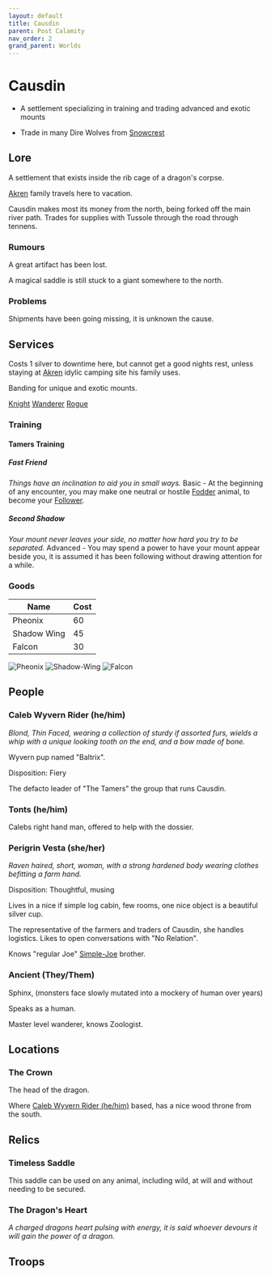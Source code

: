 ```yaml
---
layout: default
title: Causdin
parent: Post Calamity
nav_order: 2
grand_parent: Worlds
---
```

# Causdin

* A settlement specializing in training and trading advanced and exotic mounts

* Trade in many Dire Wolves from [Snowcrest](Snowcrest)

## Lore
A settlement that exists inside the rib cage of a dragon's corpse.

[Akren](Akren) family travels here to vacation.

Causdin makes most its money from the north, being forked off the main river path. Trades for supplies with Tussole through the road through tennens. 

### Rumours
A great artifact has been lost.

A magical saddle is still stuck to a giant somewhere to the north.

### Problems
Shipments have been going missing, it is unknown the cause.


## Services

Costs 1 silver to downtime here, but cannot get a good nights rest, unless staying at [Akren](Akren) idylic camping site his family uses.

Banding for unique and exotic mounts.

[Knight](../../Knight)
[Wanderer](../../Wanderer)
[Rogue](../../Rogue)
### Training

#### Tamers Training
##### Fast Friend
*Things have an inclination to aid you in small ways.*
Basic - At the beginning of any encounter, you may make one neutral or hostile [Fodder](../../Core/Characters#Fodder) animal, to become your [Follower](../../Core/Terminology#Follower).

##### Second Shadow
*Your mount never leaves your side, no matter how hard you try to be separated.*
Advanced - You may spend a power to have your mount appear beside you, it is assumed it has been following without drawing attention for a while.

### Goods
| Name        | Cost |
| ----------- | ---- |
| Pheonix     | 60   |
| Shadow Wing | 45   |
| Falcon      | 30   |

![Pheonix](Game/Blocks/Pheonix)
![Shadow-Wing](Game/Blocks/Shadow-Wing)
![Falcon](Game/Blocks/Falcon)


## People
### Caleb Wyvern Rider (he/him)
*Blond, Thin Faced, wearing a collection of sturdy if assorted furs, wields a whip with a unique looking tooth on the end, and a bow made of bone.*

Wyvern pup named "Baltrix".

Disposition: Fiery

The defacto leader of "The Tamers" the group that runs Causdin.

### Tonts (he/him)
Calebs right hand man, offered to help with the dossier.

### Perigrin Vesta (she/her)
*Raven haired, short, woman, with a strong hardened body wearing clothes befitting a farm hand.*

Disposition: Thoughtful, musing

Lives in a nice if simple log cabin, few rooms, one nice object is a beautiful silver cup.

The representative of the farmers and traders of Causdin, she handles logistics. Likes to open conversations with "No Relation".

Knows "regular Joe" [Simple-Joe](Simple-Joe) brother.

### Ancient (They/Them)
Sphinx, (monsters face slowly mutated into a mockery of human over years)

Speaks as a human.

Master level wanderer, knows Zoologist.

## Locations

### The Crown
The head of the dragon.

Where [Caleb Wyvern Rider (he/him)](#Caleb%20Wyvern%20Rider%20(he/him)) based, has a nice wood throne from the south.


## Relics
### Timeless Saddle
This saddle can be used on any animal, including wild, at will and without needing to be secured.


### The Dragon's Heart
*A charged dragons heart pulsing with energy, it is said whoever devours it will gain the power of a dragon.*


## Troops
